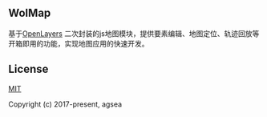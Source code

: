 ## WolMap

基于[OpenLayers](https://openlayers.org/) 二次封装的js地图模块，提供要素编辑、地图定位、轨迹回放等开箱即用的功能，实现地图应用的快速开发。


## License

[MIT](http://opensource.org/licenses/MIT)

Copyright (c) 2017-present, agsea
